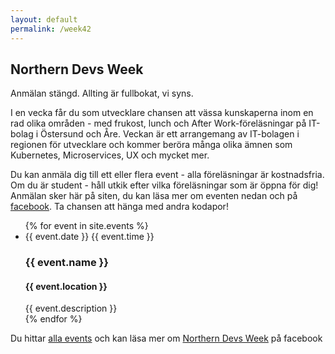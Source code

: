 ```yaml
---
layout: default
permalink: /week42
---
```

<div class="hero-week42">
</div>
<section class="section section--description">
    <div class="inner description">
        <h2 class="description_headline">Northern Devs Week</h2>
        <p class="description_text description_text--notice">Anmälan stängd. Allting är fullbokat, vi syns.</p>
        <p class="description_text">I en vecka får du som utvecklare chansen att vässa kunskaperna inom en rad olika områden - med frukost, lunch och After Work-föreläsningar på IT-bolag i Östersund och Åre.
Veckan är ett arrangemang av IT-bolagen i regionen för utvecklare och kommer beröra många olika ämnen som Kubernetes, Microservices, UX och&nbsp;mycket&nbsp;mer.</p>
        <p class="description_text">Du kan anmäla dig till ett eller flera event - alla föreläsningar är kostnadsfria. Om du är student - håll utkik efter vilka föreläsningar som är öppna för dig! Anmälan sker här på siten, du kan läsa mer om eventen nedan och på <a class="link" href="https://www.facebook.com/events/2378004445813028">facebook</a>. Ta chansen att hänga med andra&nbsp;kodapor!</p>
    </div>
</section>
<section class="section section--schedule">
    <div class="events">
      <ul class="events_list">
        {% for event in site.events %}
          <li class="event_item">
            <div class="event_metadata">
              <span class="event_date">{{ event.date }}</span>
              <span class="event_time">{{ event.time }}</span>
            </div>
            <div class="event_content">
              <h3 class="event_name">{{ event.name }}</h3>
              <h4 class="event_location">{{ event.location }}</h4>
              <span class="event_description">{{ event.description }}</span>
            </div>
          </li>
        {% endfor %}
      </ul>
      <p class="events_footer">Du hittar <a class="link" href="https://www.facebook.com/events/2378004445813028">alla events</a> och kan läsa mer om <a class="link" href="https://www.facebook.com/northerndevsweek/">Northern Devs Week</a> på facebook</p>
    </div>
</section>
